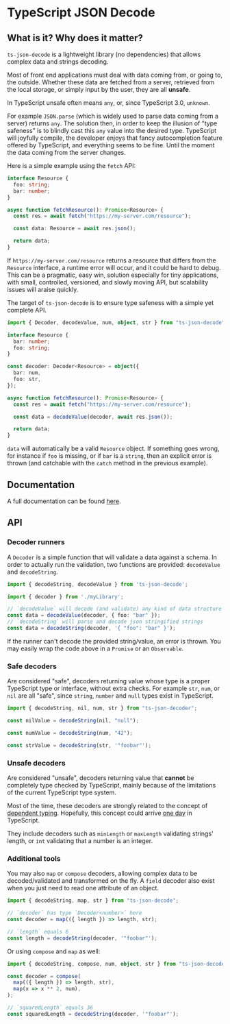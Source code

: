 # TypeScript JSON Decode

## What is it? Why does it matter?

`ts-json-decode` is a lightweight library (no dependencies) that allows complex data and strings decoding.

Most of front end applications must deal with data coming from, or going to, the outside.
Whether these data are fetched from a server, retrieved from the local storage, or simply input by the user, they are all **unsafe**.

In TypeScript unsafe often means `any`, or, since TypeScript 3.0, `unknown`.

For example `JSON.parse` (which is widely used to parse data coming from a server) returns `any`.
The solution then, in order to keep the illusion of "type safeness" is to blindly cast this `any` value into the desired type.
TypeScript will joyfully compile, the developer enjoys that fancy autocompletion feature offered by TypeScript, and everything seems to be fine.
Until the moment the data coming from the server changes.

Here is a simple example using the `fetch` API:

```TypeScript
interface Resource {
  foo: string;
  bar: number;
}

async function fetchResource(): Promise<Resource> {
  const res = await fetch("https://my-server.com/resource");

  const data: Resource = await res.json();

  return data;
}
```

If `https://my-server.com/resource` returns a resource that differs from the `Resource` interface, a runtime error will occur, and it could be hard to debug.
This can be a pragmatic, easy win, solution especially for tiny applications, with small, controlled, versioned, and slowly moving API, but scalability issues will araise quickly.

The target of `ts-json-decode` is to ensure type safeness with a simple yet complete API.

```TypeScript
import { Decoder, decodeValue, num, object, str } from "ts-json-decode";

interface Resource {
  bar: number;
  foo: string;
}

const decoder: Decoder<Resource> = object({
  bar: num,
  foo: str,
});

async function fetchResource(): Promise<Resource> {
  const res = await fetch("https://my-server.com/resource");

  const data = decodeValue(decoder, await res.json());

  return data;
}
```

`data` will automatically be a valid `Resource` object.
If something goes wrong, for instance if `foo` is missing, or if `bar` is a `string`, then an explicit error is thrown (and catchable with the `catch` method in the previous example).

## Documentation

A full documentation can be found [here](http://gaku-sei.github.io/ts-json-decode/docs).

## API

### Decoder runners

A `Decoder` is a simple function that will validate a data against a schema.
In order to actually run the validation, two functions are provided: `decodeValue` and `decodeString`.

```TypeScript
import { decodeString, decodeValue } from 'ts-json-decode';

import { decoder } from './myLibrary';

// `decodeValue` will decode (and validate) any kind of data structure
const data = decodeValue(decoder, { foo: "bar" });
// `decodeString` will parse and decode json stringified strings
const data = decodeString(decoder, '{ "foo": "bar" }');
```

If the runner can't decode the provided string/value, an error is thrown.
You may easily wrap the code above in a `Promise` or an `Observable`.

### Safe decoders

Are considered "safe", decoders returning value whose type is a proper TypeScript type or interface, without extra checks. For example `str`, `num`, or `nil` are all "safe", since `string`, `number` and `null` types exist in TypeScript.

```TypeScript
import { decodeString, nil, num, str } from "ts-json-decoder";

const nilValue = decodeString(nil, "null");

const numValue = decodeString(num, "42");

const strValue = decodeString(str, '"foobar"');
```

### Unsafe decoders

Are considered "unsafe", decoders returning value that **cannot** be completely type checked by TypeScript, mainly because of the limitations of the current TypeScript type system.

Most of the time, these decoders are strongly related to the concept of [dependent typing](https://en.wikipedia.org/wiki/Dependent_type).
Hopefully, this concept could arrive [one day](https://github.com/Microsoft/TypeScript/pull/21316#issuecomment-36019748) in TypeScript.

They include decoders such as `minLength` or `maxLength` validating strings' length, or `int` validating that a number is an integer.

### Additional tools

You may also `map` or `compose` decoders, allowing complex data to be decoded/validated and transformed on the fly. A `field` decoder also exist when you just need to read one attribute of an object.

```TypeScript
import { decodeString, map, str } from "ts-json-decode";

// `decoder` has type `Decoder<number>` here
const decoder = map(({ length }) => length, str);

// `length` equals 6
const length = decodeString(decoder, '"foobar"');
```

Or using `compose` and `map` as well:

```TypeScript
import { decodeString, compose, num, object, str } from "ts-json-decode";

const decoder = compose(
  map(({ length }) => length, str),
  map(x => x ** 2, num),
);

// `squaredLength` equals 36
const squaredLength = decodeString(decoder, '"foobar"');
```
